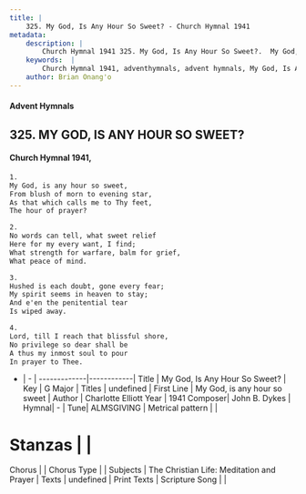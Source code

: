 ```yaml
---
title: |
    325. My God, Is Any Hour So Sweet? - Church Hymnal 1941
metadata:
    description: |
        Church Hymnal 1941 325. My God, Is Any Hour So Sweet?.  My God, is any hour so sweet,  From blush of morn to evening star,  As that which calls me to Thy feet,  The hour of prayer? 
    keywords:  |
        Church Hymnal 1941, adventhymnals, advent hymnals, My God, Is Any Hour So Sweet?, My God, is any hour so sweet. 
    author: Brian Onang'o
---
```


#### Advent Hymnals
## 325. MY GOD, IS ANY HOUR SO SWEET?
####  Church Hymnal 1941,

```txt
1.
My God, is any hour so sweet, 
From blush of morn to evening star, 
As that which calls me to Thy feet, 
The hour of prayer? 

2.
No words can tell, what sweet relief 
Here for my every want, I find; 
What strength for warfare, balm for grief, 
What peace of mind. 

3.
Hushed is each doubt, gone every fear; 
My spirit seems in heaven to stay; 
And e'en the penitential tear 
Is wiped away. 

4.
Lord, till I reach that blissful shore, 
No privilege so dear shall be 
A thus my inmost soul to pour 
In prayer to Thee.

```

- |   -  |
-------------|------------|
Title | My God, Is Any Hour So Sweet? |
Key | G Major |
Titles | undefined |
First Line | My God, is any hour so sweet |
Author | Charlotte Elliott
Year | 1941
Composer| John B. Dykes |
Hymnal|  - |
Tune| ALMSGIVING |
Metrical pattern | |
# Stanzas |  |
Chorus |  |
Chorus Type |  |
Subjects | The Christian Life: Meditation and Prayer |
Texts | undefined |
Print Texts | 
Scripture Song |  |
    
